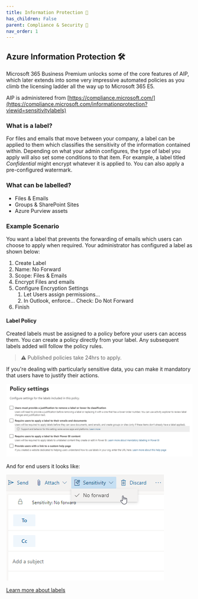 ```yaml
---
title: Information Protection 🔏
has_children: False
parent: Compliance & Security 📑
nav_order: 1
---
```


## Azure Information Protection 🛠️

Microsoft 365 Business Premium unlocks some of the core features of AIP, which later extends into some very impressive automated policies as you climb the licensing ladder all the way up to Microsoft 365 E5.

AIP is administered from [https://compliance.microsoft.com/](https://compliance.microsoft.com/informationprotection?viewid=sensitivitylabels)

### What is a label?

For files and emails that move between your company, a label can be applied to them which classifies the sensitivity of the information contained within. Depending on what your admin configures, the type of label you apply will also set some conditions to that item. For example, a label titled *Confidential* might encrypt whatever it is applied to. You can also apply a pre-configured watermark.

### What can be labelled?

- Files & Emails
- Groups & SharePoint Sites
- Azure Purview assets

### Example Scenario

You want a label that prevents the forwarding of emails which users can choose to apply when required. Your administrator has configured a label as shown below:

1. Create Label
2. Name: No Forward
3. Scope: Files & Emails
4. Encrypt Files and emails
5. Configure Encryption Settings
    1. Let Users assign permissions...
    2. In Outlook, enforce... Check: Do Not Forward
6. Finish

#### Label Policy

Created labels must be assigned to a policy before your users can access them. You can create a policy directly from your label. Any subsequent labels added will follow the policy rules.

>⚠️ Published policies take 24hrs to apply.

If you're dealing with particularly sensitive data, you can make it mandatory that users have to justify their actions.

![Policy Settings](Images/PolicySettings.png)

And for end users it looks like:

![OWA Labels](Images/OWAFW.png)

[Learn more about labels](https://docs.microsoft.com/en-us/microsoft-365/compliance/sensitivity-labels?view=o365-worldwide)